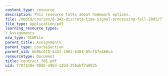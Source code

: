 ```yaml
---
content_type: resource
description: This resource talks about homework options.
file: /media/courses/6-341-discrete-time-signal-processing-fall-2005/778f158e08dba96d12bd356abf7a0935_contract_f05.pdf
file_type: application/pdf
learning_resource_types:
- Assignments
ocw_type: OCWFile
parent_title: Assignments
parent_type: CourseSection
parent_uid: bb9bc615-4a3f-1901-b301-05cf57e460ca
resourcetype: Document
title: contract_f05.pdf
uid: 778f158e-08db-a96d-12bd-356abf7a0935
---
```

